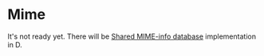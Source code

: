 # Mime

It's not ready yet.
There will be [Shared MIME-info database](http://standards.freedesktop.org/shared-mime-info-spec/shared-mime-info-spec-latest.html) implementation in D.
